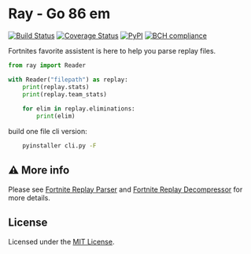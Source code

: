 # Ray - Go 86 em

[![Build Status](https://travis-ci.org/Shiqan/fortnite-replay-reader.svg?branch=master)](https://travis-ci.org/Shiqan/fortnite-replay-reader)
[![Coverage Status](https://coveralls.io/repos/github/Shiqan/fortnite-replay-reader/badge.svg?branch=develop)](https://coveralls.io/github/Shiqan/fortnite-replay-reader?branch=develop)
[![PyPI](https://img.shields.io/pypi/v/fortnite-replay-reader.svg)](https://pypi.org/project/fortnite-replay-reader/)
[![BCH compliance](https://bettercodehub.com/edge/badge/Shiqan/fortnite-replay-reader?branch=develop)](https://bettercodehub.com/)

Fortnites favorite assistent is here to help you parse replay files.

```python
from ray import Reader

with Reader("filepath") as replay:
    print(replay.stats)
    print(replay.team_stats)
    
    for elim in replay.eliminations:
        print(elim)
```

build one file cli version:

```bash
    pyinstaller cli.py -F
```

## :warning: More info
Please see [Fortnite Replay Parser](https://github.com/Shiqan/FortniteReplayReader) and [Fortnite Replay Decompressor](https://github.com/Shiqan/FortniteReplayDecompressor) for more details.

## License

Licensed under the [MIT License](LICENSE).
